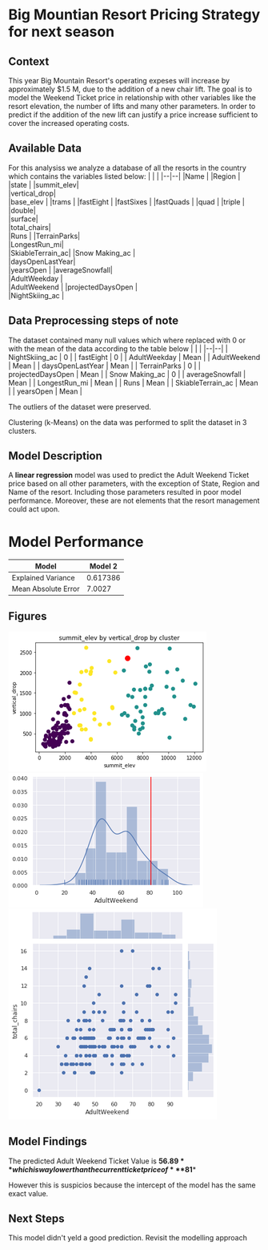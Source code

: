 
# Big Mountian Resort Pricing Strategy for next season

## Context
This year Big Mountain Resort's operating expeses will increase by approximately $1.5 M, due to the addition of a new chair lift. The goal is to model the Weekend Ticket price in relationship with other variables like the resort elevation, the number of lifts and many other parameters. In order to predict if the addition of the new lift can justify a price increase sufficient to cover the increased operating costs.

## Available Data
For this analysiss we analyze a database of all the resorts in the country which contains the variables listed below:
|  |  |
|--|--|
|Name          | 
|Region         | 
|state           | 
|summit_elev|     
|vertical_drop|    
|base_elev       | 
|trams           | 
|fastEight       |
|fastSixes       |
|fastQuads  |
|quad |
|triple |  
|double|   
|surface|  
|total_chairs|  
|Runs  |
|TerrainParks|   
|LongestRun_mi|     
|SkiableTerrain_ac| 
|Snow Making_ac |   
|daysOpenLastYear|  
|yearsOpen         |
|averageSnowfall|    
|AdultWeekday    |  
|AdultWeekend     | 
|projectedDaysOpen |  
|NightSkiing_ac    |


## Data Preprocessing steps of note

  The dataset contained many null values which where replaced with 0 or with the mean of the data according to the table below
|  |  |
|--|--|
| NightSkiing_ac | 0 |
| fastEight | 0 |
| AdultWeekday | Mean |
| AdultWeekend | Mean |
| daysOpenLastYear | Mean |
| TerrainParks | 0 |
| projectedDaysOpen | Mean |
| Snow Making_ac | 0 |
| averageSnowfall | Mean |
| LongestRun_mi | Mean |
| Runs | Mean |
| SkiableTerrain_ac | Mean |
| yearsOpen | Mean |

The outliers of the dataset were preserved. 

Clustering (k-Means) on the data was performed to split the dataset in 3 clusters.

## Model Description
A **linear regression** model was used to predict the Adult Weekend Ticket price based on all other parameters, with the exception of State, Region and Name of the resort. Including those parameters resulted in poor model performance. Moreover, these are not elements that the resort management could act upon. 

# Model Performance
| Model | Model 2 |
|--|--|
|Explained Variance|0.617386  |
|Mean Absolute Error|7.0027  |

## Figures
![Clustering](figures/fig1.png)
![Adult Weekend Price distribution](figures/fig2.png)
![Relationship between number of chairs and adult weekend price](figures/fig3.png)

## Model Findings

The predicted Adult Weekend Ticket Value is **$56.89** which is way lower than the current ticket price of ***$81***

However this is suspicios because the intercept of the model has the same exact value.


## Next Steps

This model didn't yeld a good prediction. Revisit the modelling approach
